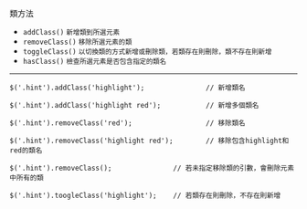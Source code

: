 類方法
- `addClass()` <small>新增類到所選元素</small>
- `removeClass()` <small>移除所選元素的類</small>
- `toggleClass()` <small>以切換類的方式新增或刪除類，若類存在則刪除，類不存在則新增</small>
- `hasClass()` <small>檢查所選元素是否包含指定的類名</small>

---

```
$('.hint').addClass('highlight');				// 新增類名
```

```
$('.hint').addClass('highlight red');			// 新增多個類名
```

```
$('.hint').removeClass('red');					// 移除類名
```

```
$('.hint').removeClass('highlight red');		// 移除包含highlight和red的類名
```

```
$('.hint').removeClass();				// 若未指定移除類的引數，會刪除元素中所有的類
```

```
$('.hint').toogleClass('highlight');	// 若類存在則刪除，不存在則新增
```